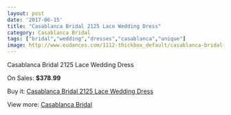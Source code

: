 ```yaml
---
layout: post
date: '2017-06-15'
title: "Casablanca Bridal 2125 Lace Wedding Dress"
category: Casablanca Bridal
tags: ["bridal","wedding","dresses","casablanca","unique"]
image: http://www.eudances.com/1112-thickbox_default/casablanca-bridal-2125-lace-wedding-dress.jpg
---
```

Casablanca Bridal 2125 Lace Wedding Dress

On Sales: **$378.99**
<a href="https://www.eudances.com/en/casablanca-bridal/397-casablanca-bridal-2125-lace-wedding-dress.html"><amp-img layout="responsive" width="600" height="600" src="//www.eudances.com/1112-thickbox_default/casablanca-bridal-2125-lace-wedding-dress.jpg" alt="Casablanca Bridal 2125 Lace Wedding Dress 0" /></a>
<a href="https://www.eudances.com/en/casablanca-bridal/397-casablanca-bridal-2125-lace-wedding-dress.html"><amp-img layout="responsive" width="600" height="600" src="//www.eudances.com/1114-thickbox_default/casablanca-bridal-2125-lace-wedding-dress.jpg" alt="Casablanca Bridal 2125 Lace Wedding Dress 1" /></a>
<a href="https://www.eudances.com/en/casablanca-bridal/397-casablanca-bridal-2125-lace-wedding-dress.html"><amp-img layout="responsive" width="600" height="600" src="//www.eudances.com/1113-thickbox_default/casablanca-bridal-2125-lace-wedding-dress.jpg" alt="Casablanca Bridal 2125 Lace Wedding Dress 2" /></a>

Buy it: [Casablanca Bridal 2125 Lace Wedding Dress](https://www.eudances.com/en/casablanca-bridal/397-casablanca-bridal-2125-lace-wedding-dress.html "Casablanca Bridal 2125 Lace Wedding Dress")

View more: [Casablanca Bridal](https://www.eudances.com/en/4-casablanca-bridal "Casablanca Bridal")